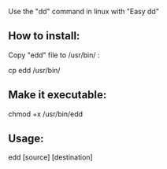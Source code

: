 Use the "dd" command in linux with "Easy dd"

How to install:
--------------
Copy "edd" file to /usr/bin/ :

cp edd /usr/bin/

Make it executable:
------------------
chmod +x /usr/bin/edd

Usage:
-----
edd [source] [destination]
